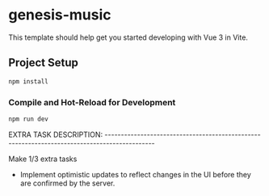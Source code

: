 # genesis-music

This template should help get you started developing with Vue 3 in Vite.

## Project Setup

```sh
npm install
```

### Compile and Hot-Reload for Development

```sh
npm run dev
```

EXTRA TASK DESCRIPTION: ---------------------------------------------------------------------------------------------

Make 1/3 extra tasks

- Implement optimistic updates to reflect changes in the UI before they are confirmed by the server.
